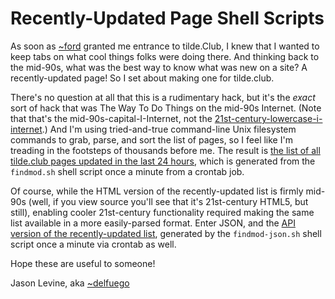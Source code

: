 # Recently-Updated Page Shell Scripts

As soon as [~ford](http://tilde.club/~ford) granted me entrance to tilde.Club, I knew that I wanted to keep tabs on what cool things folks were doing there. And thinking back to the mid-90s, what was the best way to know what was new on a site? A recently-updated page! So I set about making one for tilde.club.

There's no question at all that this is a rudimentary hack, but it's the *exact* sort of hack that was The Way To Do Things on the mid-90s Internet. (Note that that's the mid-90s-capital-I-Internet, not the [21st-century-lowercase-i-internet](http://www.nytimes.com/2002/12/29/weekinreview/29SCHW.html).) And I'm using tried-and-true command-line Unix filesystem commands to grab, parse, and sort the list of pages, so I feel like I'm treading in the footsteps of thousands before me. The result is [the list of all tilde.club pages updated in the last 24 hours](http://tilde.club/~delfuego/tilde.24h.html), which is generated from the ```findmod.sh``` shell script once a minute from a crontab job.

Of course, while the HTML version of the recently-updated list is firmly mid-90s (well, if you view source you'll see that it's 21st-century HTML5, but still), enabling cooler 21st-century functionality required making the same list available in a more easily-parsed format. Enter JSON, and the [API version of the recently-updated list](http://tilde.club/~delfuego/tilde.24h.json), generated by the ```findmod-json.sh``` shell script once a minute via crontab as well.

Hope these are useful to someone!

Jason Levine, aka [~delfuego](http://tilde.club/~delfuego)
